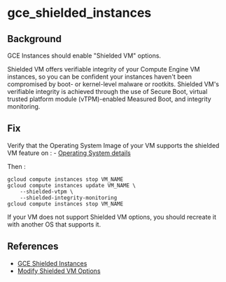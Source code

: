 # gce_shielded_instances

## Background

GCE Instances should enable "Shielded VM" options.

Shielded VM offers verifiable integrity of your Compute Engine VM instances, so you can be confident your instances haven't been compromised by boot- or kernel-level malware or rootkits. Shielded VM's verifiable integrity is achieved through the use of Secure Boot, virtual trusted platform module (vTPM)-enabled Measured Boot, and integrity monitoring.

## Fix

Verify that the Operating System Image of your VM supports the shielded VM feature on : 
	- [Operating System details](https://cloud.google.com/compute/docs/images/os-details#general-info)

Then :
```shell
gcloud compute instances stop VM_NAME
gcloud compute instances update VM_NAME \
    --shielded-vtpm \
    --shielded-integrity-monitoring
gcloud compute instances stop VM_NAME
```
If your VM does not support Shielded VM options, you should recreate it with another OS that supports it.

## References

- [GCE Shielded Instances](https://cloud.google.com/security/shielded-cloud/shielded-vm)
- [Modify Shielded VM Options](https://cloud.google.com/compute/docs/instances/modifying-shielded-vm)
